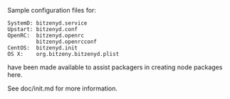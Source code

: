Sample configuration files for:
```
SystemD: bitzenyd.service
Upstart: bitzenyd.conf
OpenRC:  bitzenyd.openrc
         bitzenyd.openrcconf
CentOS:  bitzenyd.init
OS X:    org.bitzeny.bitzenyd.plist
```
have been made available to assist packagers in creating node packages here.

See doc/init.md for more information.
